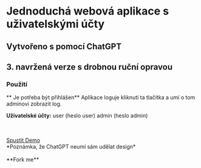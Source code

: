 # Jednoduchá webová aplikace s uživatelskými účty
## Vytvořeno s pomocí ChatGPT

## 3. navržená verze s drobnou ruční opravou

### Použití

** Je potřeba být přihlášen**
Aplikace loguje kliknutí ta tlačítka a umí o tom adminovi zobrazit log. 

**Uživatelské účty:**
user (heslo user)
admin (heslo admin)

<br>
<br>
<a href="https://vaclav18.github.io/tlacitka-clanek/">Spustit Demo</a>
<br>
*Poznámka, že ChatGPT neumí sám udělat design*

<br>
<br>
**Fork me**


